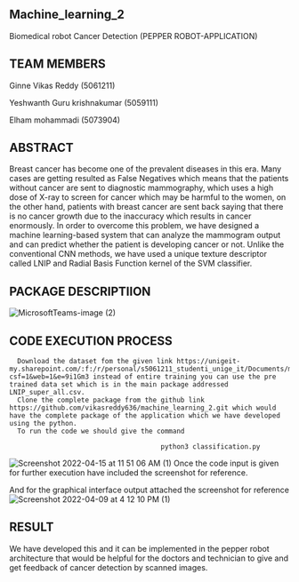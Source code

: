 ## Machine_learning_2
Biomedical robot Cancer Detection (PEPPER ROBOT-APPLICATION)

## TEAM MEMBERS

Ginne Vikas Reddy (5061211)

Yeshwanth Guru krishnakumar (5059111)

Elham mohammadi (5073904)

## ABSTRACT

Breast cancer has become one of the prevalent diseases in this era. Many cases are
getting resulted as False Negatives which means that the patients without cancer are
sent to diagnostic mammography, which uses a high dose of X-ray to screen for
cancer which may be harmful to the women, on the other hand, patients with breast
cancer are sent back saying that there is no cancer growth due to the inaccuracy which
results in cancer enormously. In order to overcome this problem, we have designed a
machine learning-based system that can analyze the mammogram output and can
predict whether the patient is developing cancer or not. Unlike the conventional CNN
methods, we have used a unique texture descriptor called LNIP and Radial Basis
Function kernel of the SVM classifier.

## PACKAGE DESCRIPTIION

![MicrosoftTeams-image (2)](https://user-images.githubusercontent.com/72270080/163555016-e1c9fec3-f24a-4df5-b445-5674f25a1ab6.png)

## CODE EXECUTION PROCESS
      Download the dataset fom the given link https://unigeit-my.sharepoint.com/:f:/r/personal/s5061211_studenti_unige_it/Documents/ml2/Dataset_DDSM_database?csf=1&web=1&e=9i1Gm3 instead of entire training you can use the pre trained data set which is in the main package addressed LNIP_super_all.csv.
      Clone the complete package from the github link https://github.com/vikasreddy636/machine_learning_2.git which would have the complete package of the application which we have developed using the python.
      To run the code we should give the command 
      
                                          python3 classification.py
 ![Screenshot 2022-04-15 at 11 51 06 AM (1)](https://user-images.githubusercontent.com/72270080/163556813-30a6ec14-c7d8-48d5-8c9e-7bd9075a2197.png)
      Once the code input is given for further execution have included the screenshot for reference.

 And for the graphical interface output attached the screenshot for reference
 ![Screenshot 2022-04-09 at 4 12 10 PM (1)](https://user-images.githubusercontent.com/72270080/163557526-f5fd3515-7061-4ee5-8f4e-b847d2d765a2.png)

## RESULT
   We have developed this and it can be implemented in the pepper robot architecture that would be helpful for the doctors and technician to give and get  feedback of cancer detection by scanned images.
